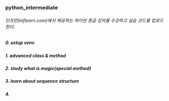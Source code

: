 ### python_intermediate
###### 인프런(inflearn.com)에서 제공하는 파이썬 중급 강의를 수강하고 실습 코드를 업로드한다.
##### 0. setup venv
##### 1. advanced class & method
##### 2. study what is magic(special method)
##### 3. learn about sequence structure
##### 4.
